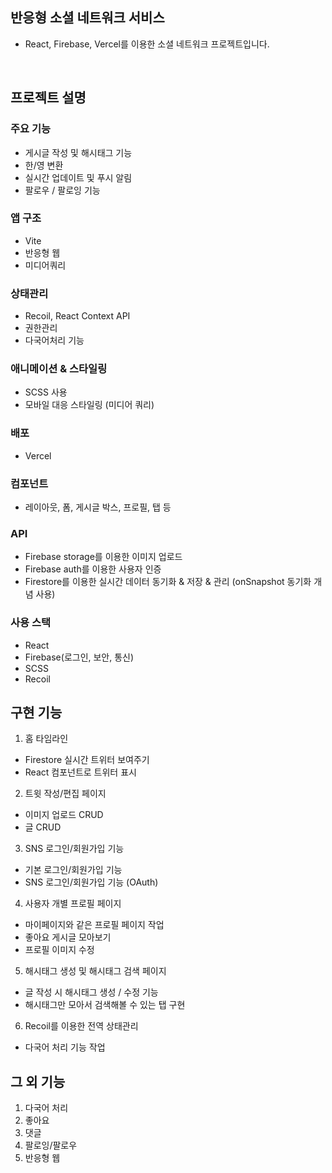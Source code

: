 ## 반응형 소셜 네트워크 서비스

- React, Firebase, Vercel를 이용한 소셜 네트워크 프로젝트입니다.

<br />

## 프로젝트 설명

### 주요 기능
- 게시글 작성 및 해시태그 기능
- 한/영 변환
- 실시간 업데이트 및 푸시 알림
- 팔로우 / 팔로잉 기능

### 앱 구조

- Vite
- 반응형 웹
- 미디어쿼리

### 상태관리

- Recoil, React Context API
- 권한관리
- 다국어처리 기능

### 애니메이션 & 스타일링

- SCSS 사용
- 모바일 대응 스타일링 (미디어 쿼리)

### 배포

- Vercel

### 컴포넌트

- 레이아웃, 폼, 게시글 박스, 프로필, 탭 등

### API

- Firebase storage를 이용한 이미지 업로드
- Firebase auth를 이용한 사용자 인증
- Firestore를 이용한 실시간 데이터 동기화 & 저장 & 관리 (onSnapshot 동기화 개념 사용)

### 사용 스택

- React
- Firebase(로그인, 보안, 통신)
- SCSS
- Recoil

## 구현 기능

1. 홈 타임라인
- Firestore 실시간 트위터 보여주기
- React 컴포넌트로 트위터 표시

2. 트윗 작성/편집 페이지
- 이미지 업로드 CRUD
- 글 CRUD

3. SNS 로그인/회원가입 기능
- 기본 로그인/회원가입 기능
- SNS 로그인/회원가입 기능 (OAuth)

4. 사용자 개별 프로필 페이지
- 마이페이지와 같은 프로필 페이지 작업
- 좋아요 게시글 모아보기
- 프로필 이미지 수정

5. 해시태그 생성 및 해시태그 검색 페이지
- 글 작성 시 해시태그 생성 / 수정 기능
- 해시태그만 모아서 검색해볼 수 있는 탭 구현

6. Recoil를 이용한 전역 상태관리
- 다국어 처리 기능 작업


## 그 외 기능

1. 다국어 처리
2. 좋아요
3. 댓글
4. 팔로잉/팔로우
5. 반응형 웹
